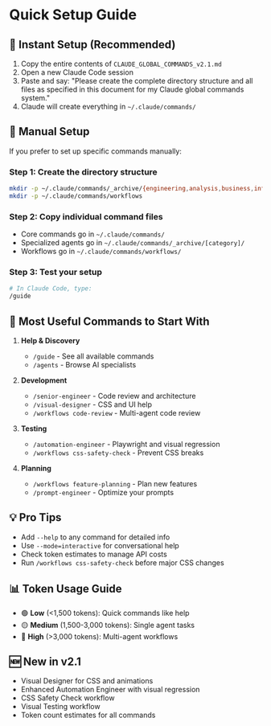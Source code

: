 # Quick Setup Guide

## 🚀 Instant Setup (Recommended)

1. Copy the entire contents of `CLAUDE_GLOBAL_COMMANDS_v2.1.md`
2. Open a new Claude Code session
3. Paste and say: "Please create the complete directory structure and all files as specified in this document for my Claude global commands system."
4. Claude will create everything in `~/.claude/commands/`

## 📁 Manual Setup

If you prefer to set up specific commands manually:

### Step 1: Create the directory structure
```bash
mkdir -p ~/.claude/commands/_archive/{engineering,analysis,business,infrastructure}
mkdir -p ~/.claude/commands/workflows
```

### Step 2: Copy individual command files
- Core commands go in `~/.claude/commands/`
- Specialized agents go in `~/.claude/commands/_archive/[category]/`
- Workflows go in `~/.claude/commands/workflows/`

### Step 3: Test your setup
```bash
# In Claude Code, type:
/guide
```

## 🎯 Most Useful Commands to Start With

1. **Help & Discovery**
   - `/guide` - See all available commands
   - `/agents` - Browse AI specialists

2. **Development**
   - `/senior-engineer` - Code review and architecture
   - `/visual-designer` - CSS and UI help
   - `/workflows code-review` - Multi-agent code review

3. **Testing**
   - `/automation-engineer` - Playwright and visual regression
   - `/workflows css-safety-check` - Prevent CSS breaks

4. **Planning**
   - `/workflows feature-planning` - Plan new features
   - `/prompt-engineer` - Optimize your prompts

## 💡 Pro Tips

- Add `--help` to any command for detailed info
- Use `--mode=interactive` for conversational help
- Check token estimates to manage API costs
- Run `/workflows css-safety-check` before major CSS changes

## 📊 Token Usage Guide

- 🟢 **Low** (<1,500 tokens): Quick commands like help
- 🟡 **Medium** (1,500-3,000 tokens): Single agent tasks
- 🔴 **High** (>3,000 tokens): Multi-agent workflows

## 🆕 New in v2.1

- Visual Designer for CSS and animations
- Enhanced Automation Engineer with visual regression
- CSS Safety Check workflow
- Visual Testing workflow
- Token count estimates for all commands
